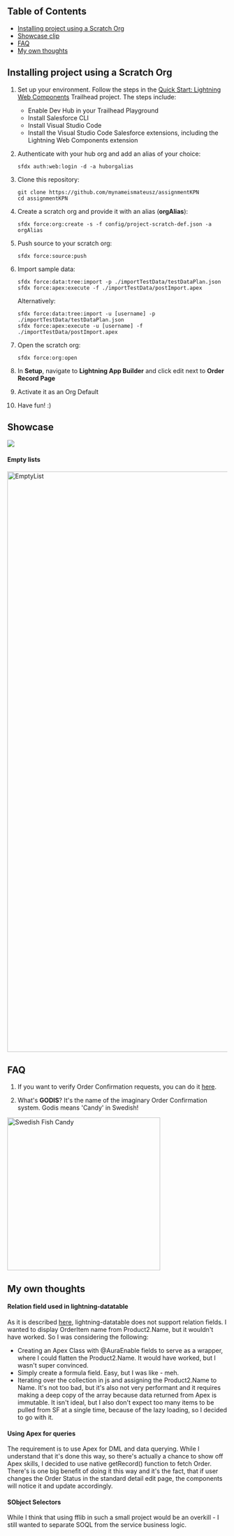 ## Table of Contents

-   [Installing project using a Scratch Org](#installing-project-using-a-scratch-org)
-   [Showcase clip](#showcase)
-   [FAQ](#faq)
-   [My own thoughts](#my-own-thoughts)

## Installing project using a Scratch Org

1. Set up your environment. Follow the steps in the [Quick Start: Lightning Web Components](https://trailhead.salesforce.com/content/learn/projects/quick-start-lightning-web-components/) Trailhead project. The steps include:

    - Enable Dev Hub in your Trailhead Playground
    - Install Salesforce CLI
    - Install Visual Studio Code
    - Install the Visual Studio Code Salesforce extensions, including the Lightning Web Components extension

1. Authenticate with your hub org and add an alias of your choice:

    ```
    sfdx auth:web:login -d -a huborgalias
    ```

1. Clone this repository:

    ```
    git clone https://github.com/mynameismateusz/assignmentKPN
    cd assignmentKPN
    ```

1. Create a scratch org and provide it with an alias (**orgAlias**):

    ```
    sfdx force:org:create -s -f config/project-scratch-def.json -a orgAlias
    ```

1. Push source to your scratch org:

    ```
    sfdx force:source:push
    ```

1. Import sample data:

    ```
    sfdx force:data:tree:import -p ./importTestData/testDataPlan.json
    sfdx force:apex:execute -f ./importTestData/postImport.apex
    ```
    Alternatively:
    ```
    sfdx force:data:tree:import -u [username] -p ./importTestData/testDataPlan.json
    sfdx force:apex:execute -u [username] -f ./importTestData/postImport.apex
    ```

1. Open the scratch org:

    ```
    sfdx force:org:open
    ```

1. In **Setup**, navigate to **Lightning App Builder** and click edit next to **Order Record Page**

1. Activate it as an Org Default

1. Have fun! :)

## Showcase

<img src="img/Showcase.gif">

#### Empty lists
<img width="1329" alt="EmptyList" src="https://user-images.githubusercontent.com/80535755/111089434-2c1bb280-852c-11eb-8758-958c926c85d3.png">


## FAQ

1. If you want to verify Order Confirmation requests, you can do it [here](https://godis-orders.requestcatcher.com/).

1. What's **GODIS**? It's the name of the imaginary Order Confirmation system. Godis means 'Candy' in Swedish!
<img src="https://user-images.githubusercontent.com/80535755/111089447-39d13800-852c-11eb-8a1b-5327ac7c9084.png" width="350" title="Swedish Fish Candy">


## My own thoughts

#### Relation field used in lightning-datatable

As it is described [here](https://trailblazer.salesforce.com/ideaView?id=0873A000000lLXYQA2), lightning-datatable does not support relation fields. I wanted to display OrderItem name from Product2.Name, but it wouldn't have worked. So I was considering the following:
* Creating an Apex Class with @AuraEnable fields to serve as a wrapper, where I could flatten the Product2.Name. It would have worked, but I wasn't super convinced.
* Simply create a formula field. Easy, but I was like - meh.
* Iterating over the collection in js and assigning the Product2.Name to Name. It's not too bad, but it's also not very performant and it requires making a deep copy of the array because data returned from Apex is immutable. It isn't ideal, but I also don't expect too many items to be pulled from SF at a single time, because of the lazy loading, so I decided to go with it.

#### Using Apex for queries

The requirement is to use Apex for DML and data querying. While I understand that it's done this way, so there's actually a chance to show off Apex skills, I decided to use native getRecord() function to fetch Order. There's is one big benefit of doing it this way and it's the fact, that if user changes the Order Status in the standard detail edit page, the components will notice it and update accordingly.

#### SObject Selectors

While I think that using fflib in such a small project would be an overkill - I still wanted to separate SOQL from the service business logic.


